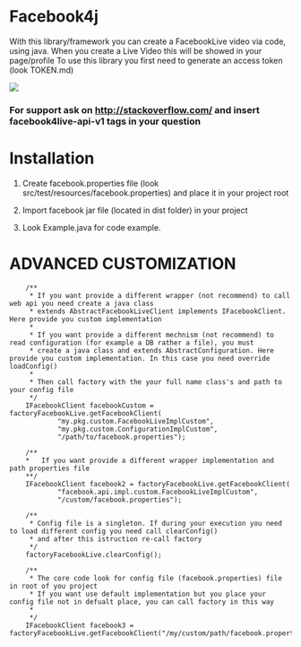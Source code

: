 

# Facebook4j

 With this library/framework you can create a FacebookLive video via code, using java. When you create a Live Video this will be showed in your page/profile
 To use this library you first need to generate an access token (look TOKEN.md)

![](https://www.google.it/url?sa=i&rct=j&q=&esrc=s&source=images&cd=&cad=rja&uact=8&ved=0ahUKEwjEuovd_fvTAhWFVRoKHWkRB2wQjRwIBw&url=https%3A%2F%2Fwww.forexinfo.it%2FFacebook-Live-cos-e-come-funziona&psig=AFQjCNFIEsJTA4ZtmR0ZOrDRhXp6KiQeNQ&ust=1495284152102303)

### For support ask on http://stackoverflow.com/ and insert facebook4live-api-v1 tags in your question


# Installation

 1) Create facebook.properties file (look src/test/resources/facebook.properties) and place it in your project root

 2) Import facebook jar file (located in dist folder) in your project

 3) Look Example.java for code example.


# ADVANCED CUSTOMIZATION
         
        
        
        /**
         * If you want provide a different wrapper (not recommend) to call web api you need create a java class
         * extends AbstractFacebookLiveClient implements IFacebookClient. Here provide you custom implementation
         * 
         * If you want provide a different mechnism (not recommend) to read configuration (for example a DB rather a file), you must
         * create a java class and extends AbstractConfiguration. Here provide you custom implementation. In this case you need override loadConfig()
         * 
         * Then call factory with the your full name class's and path to your config file
         */
        IFacebookClient facebookCustom = factoryFacebookLive.getFacebookClient(
                "my.pkg.custom.FacebookLiveImplCustom",
                "my.pkg.custom.ConfigurationImplCustom",
                "/path/to/facebook.properties");

		/**
		*	If you want provide a different wrapper implementation and path properties file
		**/
        IFacebookClient facebook2 = factoryFacebookLive.getFacebookClient(
        		"facebook.api.impl.custom.FacebookLiveImplCustom",
                "/custom/facebook.properties");

        /**
         * Config file is a singleton. If during your execution you need to load different config you need call clearConfig()
         * and after this istruction re-call factory
         */
        factoryFacebookLive.clearConfig();
		
        /**
         * The core code look for config file (facebook.properties) file in root of you project
         * If you want use default implementation but you place your config file not in defualt place, you can call factory in this way
         * 
         */
        IFacebookClient facebook3 = factoryFacebookLive.getFacebookClient("/my/custom/path/facebook.properties");
